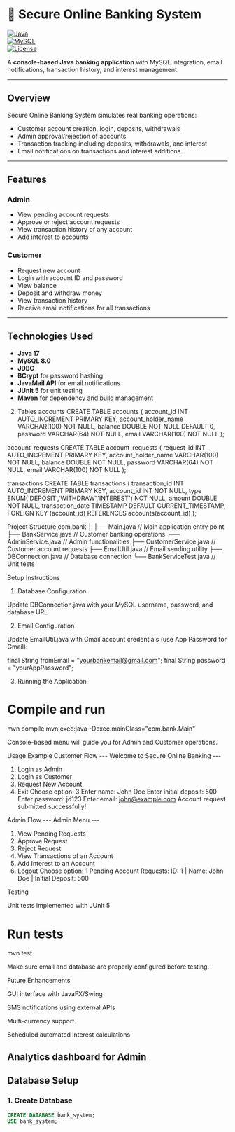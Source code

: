 # 🏦 Secure Online Banking System

[![Java](https://img.shields.io/badge/Java-17-blue)](https://www.oracle.com/java/)  
[![MySQL](https://img.shields.io/badge/MySQL-8.0-blue)](https://www.mysql.com/)  
[![License](https://img.shields.io/badge/License-MIT-green)](LICENSE)

A **console-based Java banking application** with MySQL integration, email notifications, transaction history, and interest management.

---

## **Overview**

Secure Online Banking System simulates real banking operations:

- Customer account creation, login, deposits, withdrawals  
- Admin approval/rejection of accounts  
- Transaction tracking including deposits, withdrawals, and interest  
- Email notifications on transactions and interest additions

---

## **Features**

### **Admin**
- View pending account requests  
- Approve or reject account requests  
- View transaction history of any account  
- Add interest to accounts

### **Customer**
- Request new account  
- Login with account ID and password  
- View balance  
- Deposit and withdraw money  
- View transaction history  
- Receive email notifications for all transactions  

---

## **Technologies Used**

- **Java 17**  
- **MySQL 8.0**  
- **JDBC**  
- **BCrypt** for password hashing  
- **JavaMail API** for email notifications  
- **JUnit 5** for unit testing  
- **Maven** for dependency and build management  
2. Tables
accounts
CREATE TABLE accounts (
    account_id INT AUTO_INCREMENT PRIMARY KEY,
    account_holder_name VARCHAR(100) NOT NULL,
    balance DOUBLE NOT NULL DEFAULT 0,
    password VARCHAR(64) NOT NULL,
    email VARCHAR(100) NOT NULL
);

account_requests
CREATE TABLE account_requests (
    request_id INT AUTO_INCREMENT PRIMARY KEY,
    account_holder_name VARCHAR(100) NOT NULL,
    balance DOUBLE NOT NULL,
    password VARCHAR(64) NOT NULL,
    email VARCHAR(100) NOT NULL
);

transactions
CREATE TABLE transactions (
    transaction_id INT AUTO_INCREMENT PRIMARY KEY,
    account_id INT NOT NULL,
    type ENUM('DEPOSIT','WITHDRAW','INTEREST') NOT NULL,
    amount DOUBLE NOT NULL,
    transaction_date TIMESTAMP DEFAULT CURRENT_TIMESTAMP,
    FOREIGN KEY (account_id) REFERENCES accounts(account_id)
);

Project Structure
com.bank
│
├── Main.java            // Main application entry point
├── BankService.java     // Customer banking operations
├── AdminService.java    // Admin functionalities
├── CustomerService.java // Customer account requests
├── EmailUtil.java       // Email sending utility
├── DBConnection.java    // Database connection
└── BankServiceTest.java // Unit tests

Setup Instructions
1. Database Configuration

Update DBConnection.java with your MySQL username, password, and database URL.

2. Email Configuration

Update EmailUtil.java with Gmail account credentials (use App Password for Gmail):

final String fromEmail = "yourbankemail@gmail.com";
final String password = "yourAppPassword";

3. Running the Application
# Compile and run
mvn compile
mvn exec:java -Dexec.mainClass="com.bank.Main"


Console-based menu will guide you for Admin and Customer operations.

Usage Example
Customer Flow
--- Welcome to Secure Online Banking ---
1. Login as Admin
2. Login as Customer
3. Request New Account
4. Exit
Choose option: 3
Enter name: John Doe
Enter initial deposit: 500
Enter password: jd123
Enter email: john@example.com
Account request submitted successfully!

Admin Flow
--- Admin Menu ---
1. View Pending Requests
2. Approve Request
3. Reject Request
4. View Transactions of an Account
5. Add Interest to an Account
6. Logout
Choose option: 1
Pending Account Requests:
ID: 1 | Name: John Doe | Initial Deposit: 500

Testing

Unit tests implemented with JUnit 5

# Run tests
mvn test


Make sure email and database are properly configured before testing.

Future Enhancements

GUI interface with JavaFX/Swing

SMS notifications using external APIs

Multi-currency support

Scheduled automated interest calculations

Analytics dashboard for Admin
---

## **Database Setup**

### **1. Create Database**
```sql
CREATE DATABASE bank_system;
USE bank_system;
